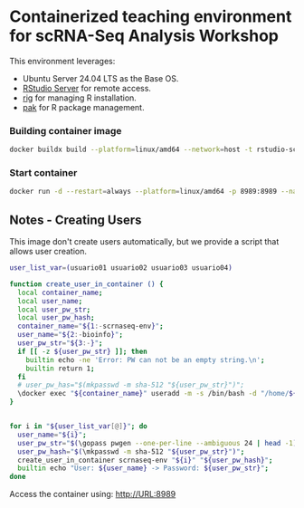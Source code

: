 # Containerized teaching environment for scRNA-Seq Analysis Workshop

This environment leverages:

- Ubuntu Server 24.04 LTS as the Base OS.
- [RStudio Server](https://posit.co/download/rstudio-server/) for remote access.
- [rig](https://github.com/r-lib/rig) for managing R installation.
- [pak](https://github.com/r-lib/pak) for R package management.

### Building container image

```bash
docker buildx build --platform=linux/amd64 --network=host -t rstudio-scrnaseq:latest -f ./Dockerfile .;
```

### Start container

```bash
docker run -d --restart=always --platform=linux/amd64 -p 8989:8989 --name scrnaseq-env rstudio-scrnaseq:latest;
```

## Notes - Creating Users

This image don't create users automatically, but we provide a script that allows user creation.


```bash
user_list_var=(usuario01 usuario02 usuario03 usuario04)

function create_user_in_container () {
  local container_name;
  local user_name;
  local user_pw_str;
  local user_pw_hash;
  container_name="${1:-scrnaseq-env}";
  user_name="${2:-bioinfo}";
  user_pw_str="${3:-}";
  if [[ -z ${user_pw_str} ]]; then
    builtin echo -ne 'Error: PW can not be an empty string.\n';
    builtin return 1;
  fi
  # user_pw_has="$(mkpasswd -m sha-512 "${user_pw_str}")";
  \docker exec "${container_name}" useradd -m -s /bin/bash -d "/home/${user_name}" -p "${user_pw_hash}" --user-group "${user_name}";
}


for i in "${user_list_var[@]}"; do
  user_name="${i}";
  user_pw_str="$(\gopass pwgen --one-per-line --ambiguous 24 | head -1)";
  user_pw_hash="$(\mkpasswd -m sha-512 "${user_pw_str}")";
  create_user_in_container scrnaseq-env "${i}" "${user_pw_hash}";
  builtin echo "User: ${user_name} -> Password: ${user_pw_str}";
done
```

Access the container using: <http://URL:8989>
